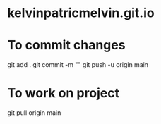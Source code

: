 # kelvinpatricmelvin.git.io
 
# To commit changes
git add .
git commit -m "<Commit message>"
git push -u origin main



# To work on project
git pull origin main